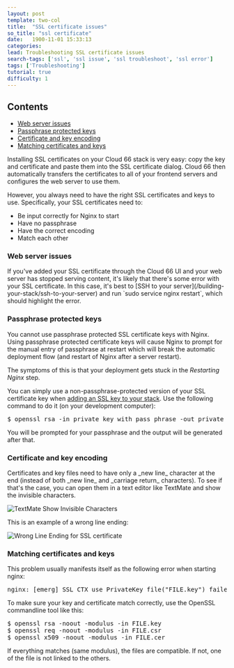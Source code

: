 ```yaml
---
layout: post
template: two-col
title:  "SSL certificate issues"
so_title: "ssl certificate"
date:   1900-11-01 15:33:13
categories: 
lead: Troubleshooting SSL certificate issues
search-tags: ['ssl', 'ssl issue', 'ssl troubleshoot', 'ssl error']
tags: ['Troubleshooting']
tutorial: true
difficulty: 1
---
```


<h2>Contents</h2>
<ul class="page-toc">
	<li>
		<a href="#webserver">Web server issues</a>
	</li>
	<li>
		<a href="#pass">Passphrase protected keys</a>
	</li>
	<li>
		<a href="#encoding">Certificate and key encoding</a>
	</li>
	<li>
		<a href="#match">Matching certificates and keys</a>
	</li>
</ul>

Installing SSL certificates on your Cloud 66 stack is very easy: copy the key and certificate and paste them into the SSL certificate dialog. Cloud 66 then automatically transfers the certificates to all of your frontend servers and configures the web server to use them.

However, you always need to have the right SSL certificates and keys to use. Specifically, your SSL certificates need to:

<ul class="article-list">
<li>Be input correctly for Nginx to start</li>
<li>Have no passphrase</li>
<li>Have the correct encoding</li>
<li>Match each other</li>
</ul>

<h3 id="webserver">Web server issues</h3>
If you've added your SSL certificate through the Cloud 66 UI and your web server has stopped serving content, it's likely that there's some error with your SSL certificate. In this case, it's best to [SSH to your server](/building-your-stack/ssh-to-your-server) and run `sudo service nginx restart`, which should highlight the error.

<h3 id="pass">Passphrase protected keys</h3>
You cannot use passphrase protected SSL certificate keys with Nginx. Using passphrase protected certificate keys will cause Nginx to prompt for the manual entry of passphrase at restart which will break the automatic deployment flow (and restart of Nginx after a server restart).

The symptoms of this is that your deployment gets stuck in the _Restarting Nginx_ step.

You can simply use a non-passphrase-protected version of your SSL certificate key when [adding an SSL key to your stack](/articles/ssl-certificate). Use the following command to do it (on your development computer):

<pre class="prettyprint">
$ openssl rsa -in private_key_with_pass_phrase -out private_key_without_pass_phrase
</pre>

You will be prompted for your passphrase and the output will be generated after that.

<h3 id="encoding">Certificate and key encoding</h3>
Certificates and key files need to have only a _new line_ character at the end (instead of both _new line_ and _carriage return_ characters). To see if that's the case, you can open them in a text editor like TextMate and show the invisible characters.<br/>

![TextMate Show Invisible Characters](http://cdn.cloud66.com/images/help/show_invisible_characters_textmate.png)

This is an example of a wrong line ending:

![Wrong Line Ending for SSL certificate](http://cdn.cloud66.com/images/help/wrong_encoding_of_ssl_certificate.png)

<h3 id="match">Matching certificates and keys</h3>
This problem usually manifests itself as the following error when starting nginx:

<pre class="prettyprint">
nginx: [emerg] SSL_CTX_use_PrivateKey_file("FILE.key") failed (SSL: error:0B080074:x509 certificate routines:X509_check_private_key:key values mismatch
</pre>

To make sure your key and certificate match correctly, use the OpenSSL commandline tool like this:

<pre class="prettyprint">
$ openssl rsa -noout -modulus -in FILE.key
$ openssl req -noout -modulus -in FILE.csr
$ openssl x509 -noout -modulus -in FILE.cer
</pre>

If everything matches (same modulus), the files are compatible. If not, one of the file is not linked to the others.
